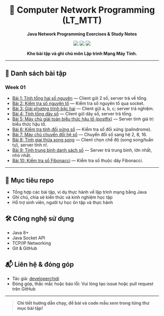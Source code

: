 <div align="center">

# 🚀 Computer Network Programming (LT_MTT)

**Java Network Programming Exercises & Study Notes**

<img src="https://img.shields.io/badge/Java-ED8B00?style=for-the-badge&logo=java&logoColor=white" />
<img src="https://img.shields.io/badge/Socket%20Programming-Network-blue?style=for-the-badge" />
<img src="https://img.shields.io/badge/Study%20Repo-Education-green?style=for-the-badge" />

**Kho bài tập và ghi chú môn Lập trình Mạng Máy Tính.**
</div>

---

## 📂 Danh sách bài tập

### Week 01
- [Bài 1: Tính tổng hai số nguyên](https://github.com/developerchidi/Computer-Network-Programming/tree/main/week_01/ex_01) — Client gửi 2 số, server trả về tổng.
- [Bài 2: Kiểm tra số nguyên tố](https://github.com/developerchidi/Computer-Network-Programming/tree/main/week_01/ex_02) — Kiểm tra số nguyên tố qua socket.
- [Bài 3: Giải phương trình bậc hai](https://github.com/developerchidi/Computer-Network-Programming/tree/main/week_01/ex_03) — Client gửi a, b, c; server trả nghiệm.
- [Bài 4: Tính tổng dãy số](https://github.com/developerchidi/Computer-Network-Programming/tree/main/week_01/ex_04) — Client gửi dãy số, server trả tổng.
- [Bài 5: Máy chủ giải toán biểu thức hậu tố (postfix)](https://github.com/developerchidi/Computer-Network-Programming/tree/main/week_01/ex_05) — Server tính giá trị biểu thức hậu tố.
- [Bài 6: Kiểm tra tính đối xứng số](https://github.com/developerchidi/Computer-Network-Programming/tree/main/week_01/ex_06) — Kiểm tra số đối xứng (palindrome).
- [Bài 7: Máy chủ chuyển đổi hệ số](https://github.com/developerchidi/Computer-Network-Programming/tree/main/week_01/ex_07) — Chuyển đổi số sang hệ 2, 8, 16.
- [Bài 8: Tính giai thừa song song](https://github.com/developerchidi/Computer-Network-Programming/tree/main/week_01/ex_08) — Client chọn chế độ (song song/tuần tự), server tính n!.
- [Bài 9: Tính trung bình danh sách số](https://github.com/developerchidi/Computer-Network-Programming/tree/main/week_01/ex_09) — Server trả trung bình, lớn nhất, nhỏ nhất.
- [Bài 10: Kiểm tra số Fibonacci](https://github.com/developerchidi/Computer-Network-Programming/tree/main/week_01/ex_10) — Kiểm tra số thuộc dãy Fibonacci.

<!-- Có thể bổ sung các tuần tiếp theo ở đây -->

---

## 🎯 Mục tiêu repo
- Tổng hợp các bài tập, ví dụ thực hành về lập trình mạng bằng Java
- Ghi chú, chia sẻ kiến thức và kinh nghiệm học tập
- Hỗ trợ sinh viên, người tự học ôn tập và thực hành

## 🛠️ Công nghệ sử dụng
- Java 8+
- Java Socket API
- TCP/IP Networking
- Git & GitHub

## 📬 Liên hệ & đóng góp
- Tác giả: [developerchidi](https://github.com/developerchidi)
- Đóng góp, thắc mắc hoặc báo lỗi: Vui lòng tạo issue hoặc pull request trên GitHub

---

> **Chi tiết hướng dẫn chạy, đề bài và code mẫu xem trong từng thư mục bài tập!**
